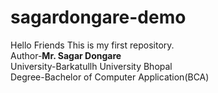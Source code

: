 # sagardongare-demo
Hello Friends This is my first repository.
<br>
Author-<b>Mr. Sagar Dongare</b>
<br>
University-Barkatullh University Bhopal
<br>
Degree-Bachelor of Computer Application(BCA)

